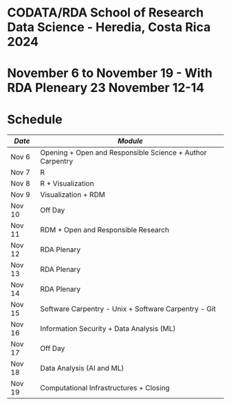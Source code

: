 # CODATA/RDA School of Research Data Science - Heredia, Costa Rica 2024
# November 6 to November 19 - With RDA Pleneary 23 November 12-14

# Schedule
| *Date* | *Module* |
|--------|----------|
| Nov 6 | Opening + Open and Responsible Science + Author Carpentry | 
| Nov 7 | R | 
| Nov 8 | R + Visualization |
| Nov 9 | Visualization + RDM |
| Nov 10 | Off Day |
| Nov 11 | RDM + Open and Responsible Research |
| Nov 12 | RDA Plenary |
| Nov 13 | RDA Plenary |
| Nov 14 | RDA Plenary |
| Nov 15 | Software Carpentry - Unix + Software Carpentry - Git |
| Nov 16 | Information Security + Data Analysis (ML) | 
| Nov 17 | Off Day |
| Nov 18 | Data Analysis (AI and ML) |
| Nov 19 | Computational Infrastructures + Closing |

